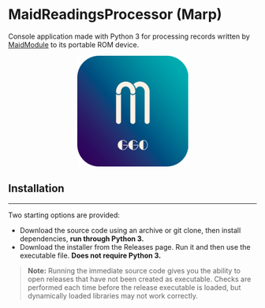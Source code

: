 # MaidReadingsProcessor (Marp)
Console application made with Python 3 for processing records written by [MaidModule](https://github.com/Ggorets0dev/maid-arduino-module) to its portable ROM device.

<p align='center'>
    <img height=225 src="pics/Maid_Logo_icon.png"/>
</p>

## Installation
---
Two starting options are provided:
* Download the source code using an archive or git clone, then install dependencies, **run through Python 3.**
* Download the installer from the Releases page. Run it and then use the executable file. **Does not require Python 3.**

> **Note:** Running the immediate source code gives you the ability to open releases that have not been created as executable. Checks are performed each time before the release executable is loaded, but dynamically loaded libraries may not work correctly.